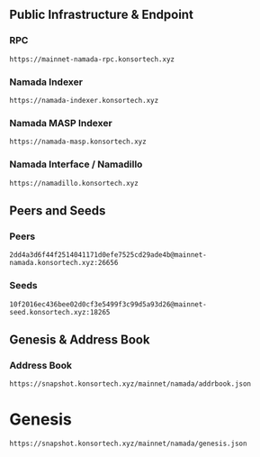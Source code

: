 ## Public Infrastructure & Endpoint

### RPC
```
https://mainnet-namada-rpc.konsortech.xyz
```

### Namada Indexer
```
https://namada-indexer.konsortech.xyz
```

### Namada MASP Indexer
```
https://namada-masp.konsortech.xyz
```

### Namada Interface / Namadillo
```
https://namadillo.konsortech.xyz
```

## Peers and Seeds

### Peers
```
2dd4a3d6f44f2514041171d0efe7525cd29ade4b@mainnet-namada.konsortech.xyz:26656
```

### Seeds
```
10f2016ec436bee02d0cf3e5499f3c99d5a93d26@mainnet-seed.konsortech.xyz:18265
```

## Genesis & Address Book

### Address Book
```
https://snapshot.konsortech.xyz/mainnet/namada/addrbook.json
```

# Genesis
```
https://snapshot.konsortech.xyz/mainnet/namada/genesis.json
```

